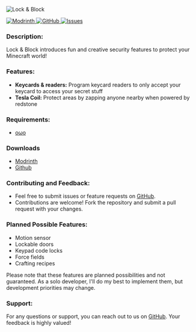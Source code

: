 ![Lock & Block](https://github.com/andersmmg/LockAndBlock/assets/16022203/ba1039ef-62cf-49c2-ad9c-4e5194718be2)


[![Modrinth](https://img.shields.io/badge/Modrinth-1bd96a?style=for-the-badge&logo=modrinth&logoColor=white)
](https://modrinth.com/mod/lockandblock)
[![GitHub](https://img.shields.io/badge/GitHub-black?style=for-the-badge&logo=github&logoColor=white)
](https://github.com/andersmmg/LockAndBlock)
[![Issues](https://img.shields.io/github/issues-raw/andersmmg/LockAndBlock?style=for-the-badge&logo=github&label=Issues)
](https://github.com/andersmmg/LockAndBlock/issues)

### Description:

Lock & Block introduces fun and creative security features to protect your Minecraft world!

### Features:

- **Keycards & readers:** Program keycard readers to only accept your keycard to access your secret stuff
- **Tesla Coil:** Protect areas by zapping anyone nearby when powered by redstone

### Requirements:

- [oωo](https://modrinth.com/mod/owo-lib)

### Downloads

- [Modrinth](https://modrinth.com/mod/lockandblock/versions)
- [Github](https://github.com/andersmmg/LockAndBlock/releases)

### Contributing and Feedback:

- Feel free to submit issues or feature requests on [GitHub](https://github.com/andersmmg/LockAndBlock/issues).
- Contributions are welcome! Fork the repository and submit a pull request with your changes.

### Planned Possible Features:

- Motion sensor
- Lockable doors
- Keypad code locks
- Force fields
- Crafting recipes

Please note that these features are planned possibilities and not guaranteed. As a solo developer, I'll do my best to
implement them, but development priorities may change.

### Support:

For any questions or support, you can reach out to us on [GitHub](https://github.com/andersmmg/LockAndBlock). Your
feedback is highly valued!
